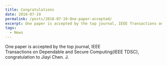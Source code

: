 ```yaml
---
title: Congratulations
date: 2018-07-19
permalink: /posts/2018-07-19-One-paper-accepted/
excerpt: One paper is accepted by the top journal, IEEE Transactions on Dependable and Secure Computing(IEEE TDSC), congratulation to Jiayi Chen.
tags:
  - News
---
```


One paper is accepted by the top journal, IEEE Transactions on Dependable and Secure Computing(IEEE TDSC), congratulation to Jiayi Chen. J.
